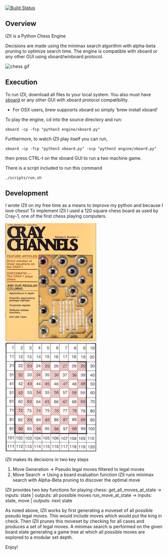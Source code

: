[![Build Status](https://travis-ci.org/ElliotVilhelm/IZII.svg?branch=master)](https://travis-ci.org/ElliotVilhelm/IZII)
## Overview
IZII is a Python Chess Engine

Decisions are made using the minimax search algorithm with alpha-beta pruning to optimize search time. The engine is compatible with xboard or any other GUI using xboard/winboard protocol.

![chess gif](/images/chess.gif)
## Execution
To run IZII, download all files to your local system. You also must have [xboard](https://www.gnu.org/software/xboard/) or any other GUI with xboard protocol compatibility.
* For OSX users, brew supposrts xboard so simply 'brew install xboard'

To play the engine, cd into the source directory and run:
```python3
xboard -cp -fcp "python3 engine/xboard.py"
```
Furthermore, to watch IZII play itself you can run,
```python3
xboard -cp -fcp "python3 xboard.py" -scp "python3 engine/xboard.py"
```
then press CTRL-t on the xboard GUI to run a two machine game.

There is a script included to run this command
```
./scripts/run.sh
```

## Development
I wrote IZII on my free time as a means to improve my python and because I love chess! To implement IZII I used a 120 square chess board as used by Cray-1, one of the first chess playing computers.

![120sqboard](/images/cray.png?raw=true "120 square board") ![120sqboard](/images/120sqboard.png?raw=true "120 square board")

IZII makes its decisions in two key steps
1. Move Generation -> Pseudo legal moves filtered to legal moves
2. Move Search -> Using a board evaluation function IZII runs minimax search with Alpha-Beta pruning to discover the optimal move

IZII provides two key functions for playing chess:
get_all_moves_at_state -> inputs: state | outputs: all possible moves
run_move_at_state -> inputs: state, move | outputs: next state

As noted above, IZII works by first generating a moveset of all possible pseudo legal moves. This would include moves which would put the king in check. Then IZII prunes this moveset by checking for all cases and produces a set of legal moves. A minimax search is performed on the given board state generating a game tree at which all possible moves are explored to a modular set depth.



Enjoy!
